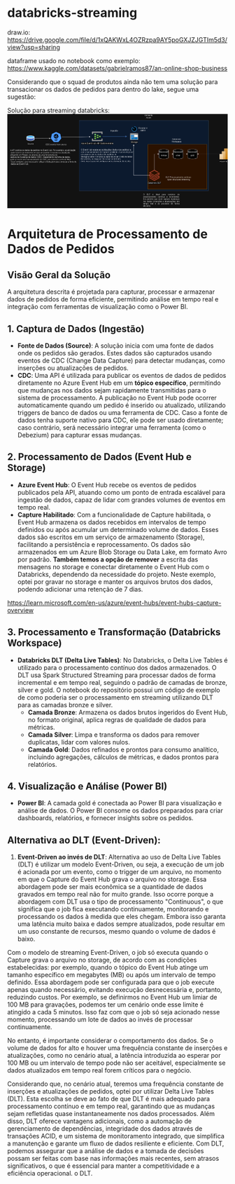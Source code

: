 # databricks-streaming
draw.io: https://drive.google.com/file/d/1xQAKWxL4OZRzpa9AY5poGXJZJGTIm5d3/view?usp=sharing

dataframe usado no notebook como exemplo:
https://www.kaggle.com/datasets/gabrielramos87/an-online-shop-business

Considerando que o squad de produtos ainda não tem uma solução para transacionar os dados de pedidos para dentro do lake, segue uma sugestão:

Solução para streaming databricks:
![Solucao](images/solucao.drawio.png)

# Arquitetura de Processamento de Dados de Pedidos

## Visão Geral da Solução

A arquitetura descrita é projetada para capturar, processar e armazenar dados de pedidos de forma eficiente, permitindo análise em tempo real e integração com ferramentas de visualização como o Power BI.

## 1. Captura de Dados (Ingestão)

- **Fonte de Dados (Source)**: A solução inicia com uma fonte de dados onde os pedidos são gerados. Estes dados são capturados usando eventos de CDC (Change Data Capture) para detectar mudanças, como inserções ou atualizações de pedidos.
- **CDC**: Uma API é utilizada para publicar os eventos de dados de pedidos diretamente no Azure Event Hub em um **tópico específico**, permitindo que mudanças nos dados sejam rapidamente transmitidas para o sistema de processamento. A publicação no Event Hub pode ocorrer automaticamente quando um pedido é inserido ou atualizado, utilizando triggers de banco de dados ou uma ferramenta de CDC. Caso a fonte de dados tenha suporte nativo para CDC, ele pode ser usado diretamente; caso contrário, será necessário integrar uma ferramenta (como o Debezium) para capturar essas mudanças.

## 2. Processamento de Dados (Event Hub e Storage)

- **Azure Event Hub**: O Event Hub recebe os eventos de pedidos publicados pela API, atuando como um ponto de entrada escalável para ingestão de dados, capaz de lidar com grandes volumes de eventos em tempo real.
- **Capture Habilitado**: Com a funcionalidade de Capture habilitada, o Event Hub armazena os dados recebidos em intervalos de tempo definidos ou após acumular um determinado volume de dados. Esses dados são escritos em um serviço de armazenamento (Storage), facilitando a persistência e reprocessamento. Os dados são armazenados em um Azure Blob Storage ou Data Lake, em formato Avro por padrão. **Também temos a opção de remover** a escrita das mensagens no storage e conectar diretamente o Event Hub com o Databricks, dependendo da necessidade do projeto. Neste exemplo, optei por gravar no storage e manter os arquivos brutos dos dados, podendo adicionar uma retenção de 7 dias.

https://learn.microsoft.com/en-us/azure/event-hubs/event-hubs-capture-overview


## 3. Processamento e Transformação (Databricks Workspace)

- **Databricks DLT (Delta Live Tables)**: No Databricks, o Delta Live Tables é utilizado para o processamento contínuo dos dados armazenados. O DLT usa Spark Structured Streaming para processar dados de forma incremental e em tempo real, seguindo o padrão de camadas de bronze, silver e gold. O notebook do repositório possui um código de exemplo de como poderia ser o processamento em streaming utilizando DLT para as camadas bronze e silver.
  - **Camada Bronze**: Armazena os dados brutos ingeridos do Event Hub, no formato original, aplica regras de qualidade de dados para métricas.
  - **Camada Silver**: Limpa e transforma os dados para remover duplicatas, lidar com valores nulos.
  - **Camada Gold**: Dados refinados e prontos para consumo analítico, incluindo agregações, cálculos de métricas, e dados prontos para relatórios.

## 4. Visualização e Análise (Power BI)

- **Power BI**: A camada gold é conectada ao Power BI para visualização e análise de dados. O Power BI consome os dados preparados para criar dashboards, relatórios, e fornecer insights sobre os pedidos.

## Alternativa ao DLT (Event-Driven):

1. **Event-Driven ao invés de DLT**: 
Alternativa ao uso de Delta Live Tables (DLT) é utilizar um modelo Event-Driven, ou seja, a execução de um job é acionada por um evento, como o trigger de um arquivo, no momento em que o Capture do Event Hub grava o arquivo no storage. Essa abordagem pode ser mais econômica se a quantidade de dados gravados em tempo real não for muito grande. Isso ocorre porque a abordagem com DLT usa o tipo de processamento "Continuous", o que significa que o job fica executando continuamente, monitorando e processando os dados à medida que eles chegam. Embora isso garanta uma latência muito baixa e dados sempre atualizados, pode resultar em um uso constante de recursos, mesmo quando o volume de dados é baixo.

Com o modelo de streaming Event-Driven, o job só executa quando o Capture grava o arquivo no storage, de acordo com as condições estabelecidas: por exemplo, quando o tópico do Event Hub atinge um tamanho específico em megabytes (MB) ou após um intervalo de tempo definido. Essa abordagem pode ser configurada para que o job execute apenas quando necessário, evitando execução desnecessária e, portanto, reduzindo custos. Por exemplo, se definirmos no Event Hub um limiar de 100 MB para gravações, podemos ter um cenário onde esse limite é atingido a cada 5 minutos. Isso faz com que o job só seja acionado nesse momento, processando um lote de dados ao invés de processar continuamente.

No entanto, é importante considerar o comportamento dos dados. Se o volume de dados for alto e houver uma frequência constante de inserções e atualizações, como no cenário atual, a latência introduzida ao esperar por 100 MB ou um intervalo de tempo pode não ser aceitável, especialmente se dados atualizados em tempo real forem críticos para o negócio.

Considerando que, no cenário atual, teremos uma frequência constante de inserções e atualizações de pedidos, optei por utilizar Delta Live Tables (DLT). Esta escolha se deve ao fato de que DLT é mais adequado para processamento contínuo e em tempo real, garantindo que as mudanças sejam refletidas quase instantaneamente nos dados processados. Além disso, DLT oferece vantagens adicionais, como a automação de gerenciamento de dependências, integridade dos dados através de transações ACID, e um sistema de monitoramento integrado, que simplifica a manutenção e garante um fluxo de dados resiliente e eficiente. Com DLT, podemos assegurar que a análise de dados e a tomada de decisões possam ser feitas com base nas informações mais recentes, sem atrasos significativos, o que é essencial para manter a competitividade e a eficiência operacional. o DLT.

